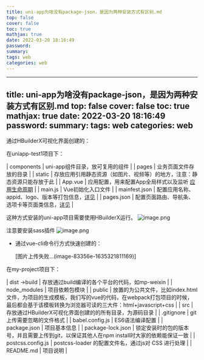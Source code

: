 ```yaml
---
title: uni-app为啥没有package-json，是因为两种安装方式有区别.md
top: false
cover: false
toc: true
mathjax: true
date: 2022-03-20 18:16:49
password:
summary:
tags: web
categories: web
---
```

---
title: uni-app为啥没有package-json，是因为两种安装方式有区别.md
top: false
cover: false
toc: true
mathjax: true
date: 2022-03-20 18:16:49
password:
summary:
tags: web
categories: web
---

通过HBuilderX可视化界面创建的：


在uniapp-test1项目下：

| components | uni-app组件目录，放可复用的组件 |
| pages | 业务页面文件存放的目录 |
| static | 存放应用引用静态资源（如图片、视频等）的地方，注意：静态资源只能存放于此 |
| App.vue | 应用配置，用来配置App全局样式以及监听 [应用生命周期](https://www.oschina.net/action/GoToLink?url=https%3A%2F%2Funiapp.dcloud.io%2Fframe%3Fid%3D%25E5%25BA%2594%25E7%2594%25A8%25E7%2594%259F%25E5%2591%25BD%25E5%2591%25A8%25E6%259C%259F) |
| main.js | Vue初始化入口文件 |
| mainfest.json | 配置应用名称、appid、logo、版本等打包信息，[详见](https://www.oschina.net/action/GoToLink?url=https%3A%2F%2Funiapp.dcloud.io%2Fcollocation%2Fmanifest) |
| pages.json | 配置页面路由、导航条、选项卡等页面类信息，[详见](https://www.oschina.net/action/GoToLink?url=https%3A%2F%2Funiapp.dcloud.io%2Fcollocation%2Fpages) |

这种方式安装的uni-app项目需要使用HBuilderX运行。
![image.png](https://upload-images.jianshu.io/upload_images/13965490-3e37994ea80f128d.png?imageMogr2/auto-orient/strip%7CimageView2/2/w/1240)

注意要安装sass插件
![image.png](https://upload-images.jianshu.io/upload_images/13965490-2df28f841ea2a9c8.png?imageMogr2/auto-orient/strip%7CimageView2/2/w/1240)




*   通过vue-cli命令行方式快速创建的：

    [图片上传失败...(image-83356e-1635321811169)]

在my-project项目下：

| dist ->build | 存放通过build编译的各个平台的代码，如mp-weixin |
| node_modules | 项目依赖包模块 |
| public | 放置的为公共文件，比如index.html文件，为项目的生成模板，我们写的vue的代码，在webpack打包项目的时候，最后都会基于该模板转换为浏览器可读的三大件：html+javascript+css |
| src | 存放通过HBuilderX可视化界面创建的的所有目录，为源码目录 |
| .gitignore | git上传需要忽略的文件格式 |
| babel.config.js | ES6语法编译配置 |
| package.json | 项目基本信息 |
| package-lock.json | 锁定安装时的包的版本号，并且需要上传到git，以保证其他人在npm install时大家的依赖能保证一致 |
| postcss.config.js | postcss-loader 的配置文件名，通过js对 CSS 进行处理 |
| README.md | 项目说明 |
